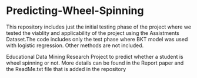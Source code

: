 # Predicting-Wheel-Spinning
This repository includes just the initial testing phase of the project where we tested the viablity and applicability of the project using the Assistments Dataset.The code includes only the test phase where BKT model was used with logistic regression. Other methods are not included.

Educational Data Mining Research Project to predict whether a student is wheel spinning or not. 
More details can be found in the Report paper and the ReadMe.txt file that is added in the repository

